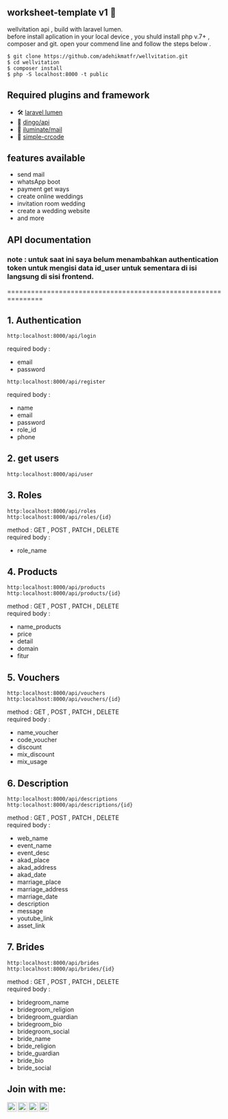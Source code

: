 ## worksheet-template v1 📖

wellvitation api , build with laravel lumen.
<br/>
before install aplication in your local device , you shuld install php v.7+ , composer and git. open your commend line and follow the steps below .

```
$ git clone https://github.com/adehikmatfr/wellvitation.git
$ cd wellvitation
$ composer install
$ php -S localhost:8000 -t public
```

## Required plugins and framework

-   🛠 [laravel lumen](https://lumen.laravel.com/)
-   🚦 [dingo/api](https://packagist.org/packages/dingo/api)
-   💼 [iluminate/mail](https://packagist.org/packages/illuminate/mail)
-   🤖 [simple-crcode](https://packagist.org/packages/simplesoftwareio/simple-qrcode)

## features available

-   send mail
-   whatsApp boot
-   payment get ways
-   create online weddings
-   invitation room wedding
-   create a wedding website
-   and more

## API documentation

### note : untuk saat ini saya belum menambahkan authentication token untuk mengisi data id_user untuk sementara di isi langsung di sisi frontend.

===============================================================

## 1. Authentication

```
http:localhost:8000/api/login
```

required body :

-   email
-   password

```
http:localhost:8000/api/register
```

required body :

-   name
-   email
-   password
-   role_id
-   phone
    <br/>

## 2. get users

```
http:localhost:8000/api/user
```

## 3. Roles

```
http:localhost:8000/api/roles
http:localhost:8000/api/roles/{id}
```

method : GET , POST , PATCH , DELETE <br/>
required body :

-   role_name

## 4. Products

```
http:localhost:8000/api/products
http:localhost:8000/api/products/{id}
```

method : GET , POST , PATCH , DELETE <br/>
required body :

-   name_products
-   price
-   detail
-   domain
-   fitur

## 5. Vouchers

```
http:localhost:8000/api/vouchers
http:localhost:8000/api/vouchers/{id}
```

method : GET , POST , PATCH , DELETE <br/>
required body :

-   name_voucher
-   code_voucher
-   discount
-   mix_discount
-   mix_usage

## 6. Description

```
http:localhost:8000/api/descriptions
http:localhost:8000/api/descriptions/{id}
```

method : GET , POST , PATCH , DELETE <br/>
required body :

-   web_name
-   event_name
-   event_desc
-   akad_place
-   akad_address
-   akad_date
-   marriage_place
-   marriage_address
-   marriage_date
-   description
-   message
-   youtube_link
-   asset_link

## 7. Brides

```
http:localhost:8000/api/brides
http:localhost:8000/api/brides/{id}
```

method : GET , POST , PATCH , DELETE <br/>
required body :

-   bridegroom_name
-   bridegroom_religion
-   bridegroom_guardian
-   bridegroom_bio
-   bridegroom_social
-   bride_name
-   bride_religion
-   bride_guardian
-   bride_bio
-   bride_social

## Join with me:

[<img align="left" alt="youtube | YouTube" width="22px" src="https://cdn.jsdelivr.net/npm/simple-icons@v3/icons/youtube.svg" />][youtube]
[<img align="left" alt="linkedin | LinkedIn" width="22px" src="https://cdn.jsdelivr.net/npm/simple-icons@v3/icons/linkedin.svg" />][linkedin]
[<img align="left" alt="instagram | Instagram" width="22px" src="https://cdn.jsdelivr.net/npm/simple-icons@v3/icons/instagram.svg" />][instagram]
[<img align="left" alt="facebook | Instagram" width="22px" src="https://cdn.jsdelivr.net/npm/simple-icons@v3/icons/facebook.svg" />][facebook]

[linkedin]: https://www.linkedin.com/in/adehikmat
[youtube]: https://www.youtube.com/channel/UCpZ-2cuPYGKO-LSR2YHTrAg/
[instagram]: https://www.instagram.com/adehikmat_fr/
[facebook]: https://www.facebook.com/adehikmat.fanzipauzan
[jsonfile]: https://github.com/adehikmatfr/worksheet-template/blob/master/src/config/config.json
